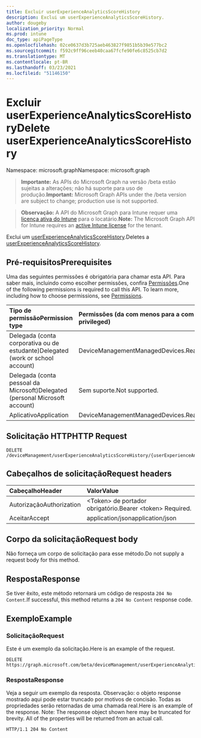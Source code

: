 ```yaml
---
title: Excluir userExperienceAnalyticsScoreHistory
description: Exclui um userExperienceAnalyticsScoreHistory.
author: dougeby
localization_priority: Normal
ms.prod: intune
doc_type: apiPageType
ms.openlocfilehash: 02ce0637d3b725aeb463827f9851b5b39e577bc2
ms.sourcegitcommit: f592c9ff96ceeb40caa67fcfe90fe6c8525cb7d2
ms.translationtype: MT
ms.contentlocale: pt-BR
ms.lasthandoff: 03/23/2021
ms.locfileid: "51146150"
---
```

# <a name="delete-userexperienceanalyticsscorehistory"></a><span data-ttu-id="efd71-103">Excluir userExperienceAnalyticsScoreHistory</span><span class="sxs-lookup"><span data-stu-id="efd71-103">Delete userExperienceAnalyticsScoreHistory</span></span>

<span data-ttu-id="efd71-104">Namespace: microsoft.graph</span><span class="sxs-lookup"><span data-stu-id="efd71-104">Namespace: microsoft.graph</span></span>

> <span data-ttu-id="efd71-105">**Importante:** As APIs do Microsoft Graph na versão /beta estão sujeitas a alterações; não há suporte para uso de produção.</span><span class="sxs-lookup"><span data-stu-id="efd71-105">**Important:** Microsoft Graph APIs under the /beta version are subject to change; production use is not supported.</span></span>

> <span data-ttu-id="efd71-106">**Observação:** A API do Microsoft Graph para Intune requer uma [licença ativa do Intune](https://go.microsoft.com/fwlink/?linkid=839381) para o locatário.</span><span class="sxs-lookup"><span data-stu-id="efd71-106">**Note:** The Microsoft Graph API for Intune requires an [active Intune license](https://go.microsoft.com/fwlink/?linkid=839381) for the tenant.</span></span>

<span data-ttu-id="efd71-107">Exclui um [userExperienceAnalyticsScoreHistory](../resources/intune-devices-userexperienceanalyticsscorehistory.md).</span><span class="sxs-lookup"><span data-stu-id="efd71-107">Deletes a [userExperienceAnalyticsScoreHistory](../resources/intune-devices-userexperienceanalyticsscorehistory.md).</span></span>

## <a name="prerequisites"></a><span data-ttu-id="efd71-108">Pré-requisitos</span><span class="sxs-lookup"><span data-stu-id="efd71-108">Prerequisites</span></span>
<span data-ttu-id="efd71-p101">Uma das seguintes permissões é obrigatória para chamar esta API. Para saber mais, incluindo como escolher permissões, confira [Permissões](/graph/permissions-reference).</span><span class="sxs-lookup"><span data-stu-id="efd71-p101">One of the following permissions is required to call this API. To learn more, including how to choose permissions, see [Permissions](/graph/permissions-reference).</span></span>

|<span data-ttu-id="efd71-111">Tipo de permissão</span><span class="sxs-lookup"><span data-stu-id="efd71-111">Permission type</span></span>|<span data-ttu-id="efd71-112">Permissões (da com menos para a com mais privilégios)</span><span class="sxs-lookup"><span data-stu-id="efd71-112">Permissions (from least to most privileged)</span></span>|
|:---|:---|
|<span data-ttu-id="efd71-113">Delegada (conta corporativa ou de estudante)</span><span class="sxs-lookup"><span data-stu-id="efd71-113">Delegated (work or school account)</span></span>|<span data-ttu-id="efd71-114">DeviceManagementManagedDevices.ReadWrite.All</span><span class="sxs-lookup"><span data-stu-id="efd71-114">DeviceManagementManagedDevices.ReadWrite.All</span></span>|
|<span data-ttu-id="efd71-115">Delegada (conta pessoal da Microsoft)</span><span class="sxs-lookup"><span data-stu-id="efd71-115">Delegated (personal Microsoft account)</span></span>|<span data-ttu-id="efd71-116">Sem suporte.</span><span class="sxs-lookup"><span data-stu-id="efd71-116">Not supported.</span></span>|
|<span data-ttu-id="efd71-117">Aplicativo</span><span class="sxs-lookup"><span data-stu-id="efd71-117">Application</span></span>|<span data-ttu-id="efd71-118">DeviceManagementManagedDevices.ReadWrite.All</span><span class="sxs-lookup"><span data-stu-id="efd71-118">DeviceManagementManagedDevices.ReadWrite.All</span></span>|

## <a name="http-request"></a><span data-ttu-id="efd71-119">Solicitação HTTP</span><span class="sxs-lookup"><span data-stu-id="efd71-119">HTTP Request</span></span>
<!-- {
  "blockType": "ignored"
}
-->
``` http
DELETE /deviceManagement/userExperienceAnalyticsScoreHistory/{userExperienceAnalyticsScoreHistoryId}
```

## <a name="request-headers"></a><span data-ttu-id="efd71-120">Cabeçalhos de solicitação</span><span class="sxs-lookup"><span data-stu-id="efd71-120">Request headers</span></span>
|<span data-ttu-id="efd71-121">Cabeçalho</span><span class="sxs-lookup"><span data-stu-id="efd71-121">Header</span></span>|<span data-ttu-id="efd71-122">Valor</span><span class="sxs-lookup"><span data-stu-id="efd71-122">Value</span></span>|
|:---|:---|
|<span data-ttu-id="efd71-123">Autorização</span><span class="sxs-lookup"><span data-stu-id="efd71-123">Authorization</span></span>|<span data-ttu-id="efd71-124">&lt;Token&gt; de portador obrigatório.</span><span class="sxs-lookup"><span data-stu-id="efd71-124">Bearer &lt;token&gt; Required.</span></span>|
|<span data-ttu-id="efd71-125">Aceitar</span><span class="sxs-lookup"><span data-stu-id="efd71-125">Accept</span></span>|<span data-ttu-id="efd71-126">application/json</span><span class="sxs-lookup"><span data-stu-id="efd71-126">application/json</span></span>|

## <a name="request-body"></a><span data-ttu-id="efd71-127">Corpo da solicitação</span><span class="sxs-lookup"><span data-stu-id="efd71-127">Request body</span></span>
<span data-ttu-id="efd71-128">Não forneça um corpo de solicitação para esse método.</span><span class="sxs-lookup"><span data-stu-id="efd71-128">Do not supply a request body for this method.</span></span>

## <a name="response"></a><span data-ttu-id="efd71-129">Resposta</span><span class="sxs-lookup"><span data-stu-id="efd71-129">Response</span></span>
<span data-ttu-id="efd71-130">Se tiver êxito, este método retornará um código de resposta `204 No Content`.</span><span class="sxs-lookup"><span data-stu-id="efd71-130">If successful, this method returns a `204 No Content` response code.</span></span>

## <a name="example"></a><span data-ttu-id="efd71-131">Exemplo</span><span class="sxs-lookup"><span data-stu-id="efd71-131">Example</span></span>

### <a name="request"></a><span data-ttu-id="efd71-132">Solicitação</span><span class="sxs-lookup"><span data-stu-id="efd71-132">Request</span></span>
<span data-ttu-id="efd71-133">Este é um exemplo da solicitação.</span><span class="sxs-lookup"><span data-stu-id="efd71-133">Here is an example of the request.</span></span>
``` http
DELETE https://graph.microsoft.com/beta/deviceManagement/userExperienceAnalyticsScoreHistory/{userExperienceAnalyticsScoreHistoryId}
```

### <a name="response"></a><span data-ttu-id="efd71-134">Resposta</span><span class="sxs-lookup"><span data-stu-id="efd71-134">Response</span></span>
<span data-ttu-id="efd71-p102">Veja a seguir um exemplo da resposta. Observação: o objeto response mostrado aqui pode estar truncado por motivos de concisão. Todas as propriedades serão retornadas de uma chamada real.</span><span class="sxs-lookup"><span data-stu-id="efd71-p102">Here is an example of the response. Note: The response object shown here may be truncated for brevity. All of the properties will be returned from an actual call.</span></span>
``` http
HTTP/1.1 204 No Content
```




